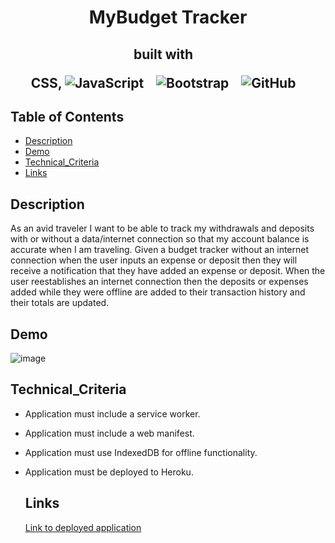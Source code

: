 
<h1 align ="center"> MyBudget Tracker </h1>

<h2 align="center">built with  &nbsp;&nbsp;

  
  CSS,  ![JavaScript](https://img.shields.io/badge/javascript-%23323330.svg?style=for-the-badge&logo=javascript&logoColor=%23F7DF1E) &nbsp;&nbsp;
![Bootstrap](https://img.shields.io/badge/bootstrap-%23563D7C.svg?style=for-the-badge&logo=bootstrap&logoColor=white) &nbsp;&nbsp;
![GitHub](https://img.shields.io/badge/github-%23121011.svg?style=for-the-badge&logo=github&logoColor=white) &nbsp;&nbsp;
  
</h2>
 
 ## Table of Contents

  * [Description](#description)
  * [Demo](#demo)
  * [Technical_Criteria](#technical_criteria)
  * [Links](#links) 

  ## Description
  
As an avid traveler I want to be able to track my withdrawals and deposits with or without a data/internet connection so that my account balance is accurate when I am traveling. 
 Given a budget tracker without an internet connection when the user inputs an expense or deposit then they will receive a notification that they have added an expense or deposit. When the user reestablishes an internet connection then the deposits or expenses added while they were offline are added to their transaction history and their totals are updated.

 ## Demo
  
![image](https://user-images.githubusercontent.com/86173119/146614321-360921af-08e1-42e0-905d-6177560fae03.png)


   ## Technical_Criteria 

- Application must include a service worker.
- Application must include a web manifest.
- Application must use IndexedDB for offline functionality.
- Application must be deployed to Heroku.

  ## Links
  [Link to deployed application](https://secret-reaches-81612.herokuapp.com/)
